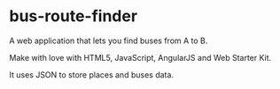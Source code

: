 # bus-route-finder
A web application that lets you find buses from A to B. 

Make with love with HTML5, JavaScript, AngularJS and Web Starter Kit.

It uses JSON to store places and buses data.
